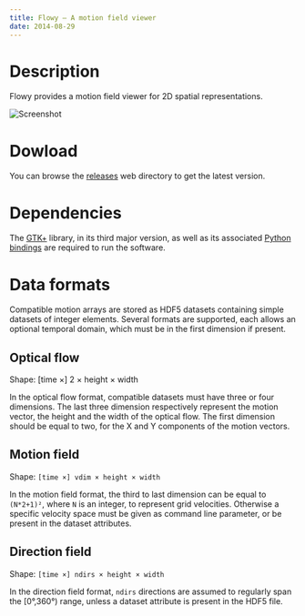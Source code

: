 ```yaml
---
title: Flowy — A motion field viewer
date: 2014-08-29
---
```


# Description 

Flowy provides a motion field viewer for 2D spatial representations.

![Screenshot](../data/flowy/screenshots/flowy-1.png "Visualizing a direction field with 2D motion information on the border and 1D at the center")

# Dowload

You can browse the [releases](../data/flowy) web directory to get the
latest version.

# Dependencies

The [GTK+](http://www.gtk.org) library, in its third major version, as well as
its associated [Python bindings](https://live.gnome.org/PyGObject) are
required to run the software.

# Data formats

Compatible motion arrays are stored as HDF5 datasets containing simple datasets
of integer elements. Several formats are supported, each allows an optional
temporal domain, which must be in the first dimension if present.

## Optical flow

Shape: \[time ×\] 2 × height × width

In the optical flow format, compatible datasets must have three or four
dimensions. The last three dimension respectively represent the motion vector,
the height and the width of the optical flow. The first dimension should be
equal to two, for the X and Y components of the motion vectors.


## Motion field

Shape: `[time ×] vdim × height × width`

In the motion field format, the third to last dimension can be equal to
`(N*2+1)²`, where `N` is an integer, to represent grid velocities. Otherwise
a specific velocity space must be given as command line parameter, or be
present in the dataset attributes.

## Direction field

Shape: `[time ×] ndirs × height × width`

In the direction field format, `ndirs` directions are assumed to regularly span
the \[0°,360°) range, unless a dataset attribute is present in the HDF5 file.
